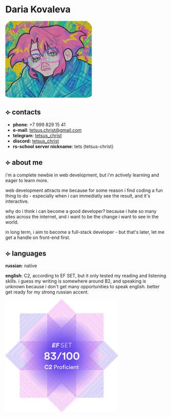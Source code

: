 # Daria Kovaleva
![a completely legitimate photo](./img/passport-photo.png)
## ⟣ contacts
- **phone**: +7 999 829 15 41
- **e-mail**: tetsus.christ@gmail.com
- **telegram**: [tetsus_christ](https://t.me/tetsus_christ)
- **discord:** [tetsus_christ](https://discord.com/users/tetsus_christ)
- **rs-school server nickname**: tets (tetsus-christ)
## ⟣ about me

i'm a complete newbie in web development, but i'm actively learning and eager to learn more. 

web development attracts me because for some reason i find coding a fun thing to do - especially when i can immediatly see the result, and it's interactive.

why do i think i can become a good developer? because i hate so many sites across the internet, and i want to be the change i want to see in the world.

in long term, i aim to become a full-stack developer - but that's later, let me get a handle on front-end first.

## ⟣ languages

**russian**: native

**english**: C2, according to EF SET, but it only tested my reading and listening skills. i guess my writing is somewhere around B2, and speaking is unknown because i don't get many opportunities to speak english. better get ready for my strong russian accent.

![EF SET results](./img/EF.png)
